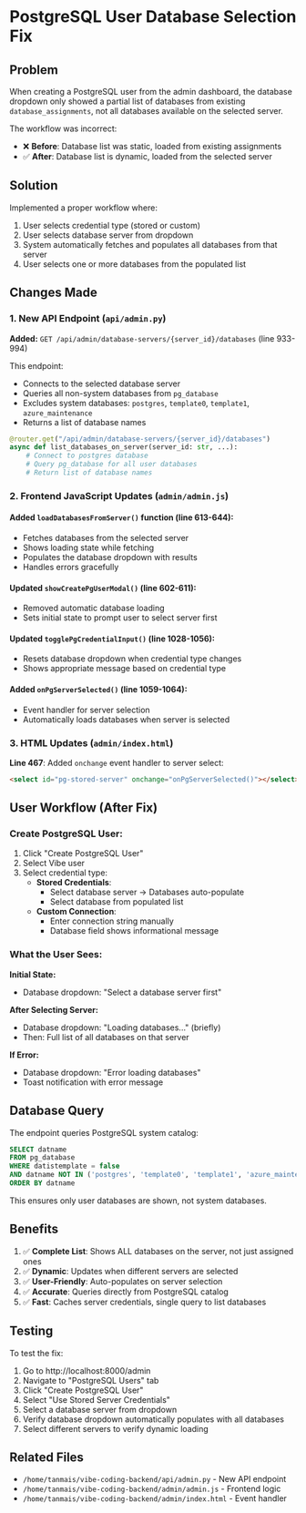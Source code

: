 # PostgreSQL User Database Selection Fix

## Problem
When creating a PostgreSQL user from the admin dashboard, the database dropdown only showed a partial list of databases from existing `database_assignments`, not all databases available on the selected server.

The workflow was incorrect:
- ❌ **Before**: Database list was static, loaded from existing assignments
- ✅ **After**: Database list is dynamic, loaded from the selected server

## Solution
Implemented a proper workflow where:
1. User selects credential type (stored or custom)
2. User selects database server from dropdown
3. System automatically fetches and populates all databases from that server
4. User selects one or more databases from the populated list

## Changes Made

### 1. New API Endpoint (`api/admin.py`)

**Added:** `GET /api/admin/database-servers/{server_id}/databases` (line 933-994)

This endpoint:
- Connects to the selected database server
- Queries all non-system databases from `pg_database`
- Excludes system databases: `postgres`, `template0`, `template1`, `azure_maintenance`
- Returns a list of database names

```python
@router.get("/api/admin/database-servers/{server_id}/databases")
async def list_databases_on_server(server_id: str, ...):
    # Connect to postgres database
    # Query pg_database for all user databases
    # Return list of database names
```

### 2. Frontend JavaScript Updates (`admin/admin.js`)

#### Added `loadDatabasesFromServer()` function (line 613-644):
- Fetches databases from the selected server
- Shows loading state while fetching
- Populates the database dropdown with results
- Handles errors gracefully

#### Updated `showCreatePgUserModal()` (line 602-611):
- Removed automatic database loading
- Sets initial state to prompt user to select server first

#### Updated `togglePgCredentialInput()` (line 1028-1056):
- Resets database dropdown when credential type changes
- Shows appropriate message based on credential type

#### Added `onPgServerSelected()` (line 1059-1064):
- Event handler for server selection
- Automatically loads databases when server is selected

### 3. HTML Updates (`admin/index.html`)

**Line 467**: Added `onchange` event handler to server select:
```html
<select id="pg-stored-server" onchange="onPgServerSelected()"></select>
```

## User Workflow (After Fix)

### Create PostgreSQL User:
1. Click "Create PostgreSQL User"
2. Select Vibe user
3. Select credential type:
   - **Stored Credentials**:
     - Select database server → Databases auto-populate
     - Select database from populated list
   - **Custom Connection**:
     - Enter connection string manually
     - Database field shows informational message

### What the User Sees:

**Initial State:**
- Database dropdown: "Select a database server first"

**After Selecting Server:**
- Database dropdown: "Loading databases..." (briefly)
- Then: Full list of all databases on that server

**If Error:**
- Database dropdown: "Error loading databases"
- Toast notification with error message

## Database Query
The endpoint queries PostgreSQL system catalog:
```sql
SELECT datname
FROM pg_database
WHERE datistemplate = false
AND datname NOT IN ('postgres', 'template0', 'template1', 'azure_maintenance')
ORDER BY datname
```

This ensures only user databases are shown, not system databases.

## Benefits
1. ✅ **Complete List**: Shows ALL databases on the server, not just assigned ones
2. ✅ **Dynamic**: Updates when different servers are selected
3. ✅ **User-Friendly**: Auto-populates on server selection
4. ✅ **Accurate**: Queries directly from PostgreSQL catalog
5. ✅ **Fast**: Caches server credentials, single query to list databases

## Testing
To test the fix:
1. Go to http://localhost:8000/admin
2. Navigate to "PostgreSQL Users" tab
3. Click "Create PostgreSQL User"
4. Select "Use Stored Server Credentials"
5. Select a database server from dropdown
6. Verify database dropdown automatically populates with all databases
7. Select different servers to verify dynamic loading

## Related Files
- `/home/tanmais/vibe-coding-backend/api/admin.py` - New API endpoint
- `/home/tanmais/vibe-coding-backend/admin/admin.js` - Frontend logic
- `/home/tanmais/vibe-coding-backend/admin/index.html` - Event handler
